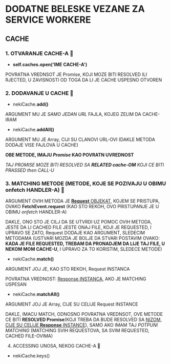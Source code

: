 # DODATNE BELESKE VEZANE ZA SERVICE WORKERE

## CACHE

### 1. OTVARANJE CACHE-A :octopus:

- **self.caches.open('IME CACHE-A')**

POVRATNA VREDNSOT JE Promise, KOJI MOZE BITI RESOLVED ILI RJECTED, U ZAVISNOSTI OD TOGA DA LI JE CACHE USPESNO OTVOREN

### 2. DODAVANJE U CACHE :octopus:

- nekiCache.**add()**

ARGUMENT MU JE *SAMO JEDAN URL* FAJLA, KOJEG ZELIM DA CACHE-IRAM

- nekiCache.**addAll()**

ARGUMENT MU JE Array, CIJI SU CLANOVI URL-OVI (DAKLE METODA DODAJE VISE FAJLOVA U CACHE)

**OBE METODE, IMAJU *Promise* KAO POVRATN UVREDNOST**

*TAJ PROMISE MOZE BITI RESOLVED SA **RELATED cache-OM** KOJI CE BITI PRASSED then CALL-U*

### 3. MATCHING METODE (METODE, KOJE SE POZIVAJU U OBIMU onfetch HANDLER-A) :octopus:

ARGUMENT OVIH METODA JE [**Request** OBJEKAT](https://developer.mozilla.org/en-US/docs/Web/API/Request), KOJEM SE PRISTUPA, OVAKO **FetchEvent.request** (KAO STO REKOH, OVO PRISTUPANJE JE U OBIMU *onfetch* HANDLER-A)

DAKLE, ONO STO JE CILJ DA SE UTVRDI UZ POMOC OVIH METODA, JESTE DA LI CACHED FILE JESTE ONAJ FILE, KOJI JE REQUESTED, I UPRAVO SE ZATO, Request DODAJE KAO ARGUMENT, SLEDECIM METODAMA (USTVARI MOZDA JE BOLJE DA STVARI POSTAVIM OVAKO: **KADA JE FILE REQUESTED, TREBAM DA PRONADJEM DA LIJE TAJ FILE, U NEKOM MOM CACHE-U**, I UPRAVO ZA TO KORISTIM, SLEDECE METODE)

- nekiCache.**match()**

ARGUMENT JOJ JE, KAO STO REKOH, Request INSTANCA

POVRATNA VREDNOST: [Response INSTANCA](https://developer.mozilla.org/en-US/docs/Web/API/Response), AKO JE MATCHING USPESAN

- nekiCache.**matchAll()**

ARGUMENT JOJ JE Array, CIJE SU CELIJE Request INSTANCE

DAKLE, IMACU MATCH, ODNOSNO POVRATNA VREDNSOT, OVE METODE CE BITI **RESOLVED Promise**(KOJI TREBA DA BUDE RESOLVED SA [NIZOM, CIJE SU CELIJE **Response** INSTANCE](https://developer.mozilla.org/en-US/docs/Web/API/Response)), SAMO AKO IMAM TAJ *POTPUNI MATCHING* (MATCHING SVIH REQUESTOVA, SA SVIM REQUESTED, CACHED FILE-OVIMA)

4. ACCESSING UNOSA, NEKOG CACHE-A :octopus:

- nekiCache.keys()